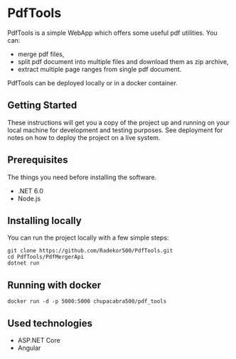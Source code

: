 # PdfTools

PdfTools is a simple WebApp which offers some useful pdf utilities. You can:

* merge pdf files,
* split pdf document into multiple files and download them as zip archive,
* extract multiple page ranges from single pdf document.

PdfTools can be deployed locally or in a docker container.

## Getting Started

These instructions will get you a copy of the project up and running on your local machine for development and testing purposes. See deployment for notes on how to deploy the project on a live system.

## Prerequisites

The things you need before installing the software.

* .NET 6.0
* Node.js

## Installing locally

You can run the project locally with a few simple steps:

```
git clone https://github.com/Radekor500/PdfTools.git
cd PdfTools/PdfMergerApi
dotnet run
```

## Running with docker

```
docker run -d -p 5000:5000 chupacabra500/pdf_tools
```

## Used technologies

* ASP.NET Core
* Angular
